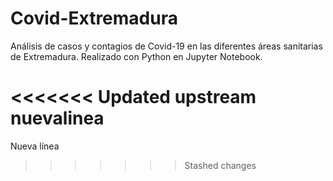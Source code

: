 # Covid-Extremadura
Análisis de casos y contagios de Covid-19 en las diferentes áreas sanitarias de Extremadura.
Realizado con Python en Jupyter Notebook.

<<<<<<< Updated upstream
nuevalinea
=======
Nueva línea
>>>>>>> Stashed changes
